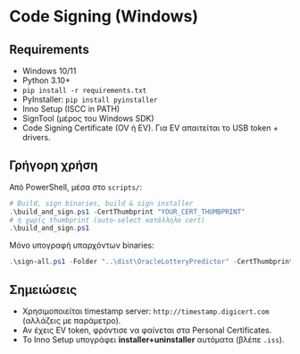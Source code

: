 
# Code Signing (Windows)

## Requirements
- Windows 10/11
- Python 3.10+
- `pip install -r requirements.txt`
- PyInstaller: `pip install pyinstaller`
- Inno Setup (ISCC in PATH)
- SignTool (μέρος του Windows SDK)
- Code Signing Certificate (OV ή EV). Για EV απαιτείται το USB token + drivers.

## Γρήγορη χρήση
Από PowerShell, μέσα στο `scripts/`:
```powershell
# Build, sign binaries, build & sign installer
.\build_and_sign.ps1 -CertThumbprint "YOUR_CERT_THUMBPRINT"
# ή χωρίς thumbprint (auto-select κατάλληλο cert)
.\build_and_sign.ps1
```

Μόνο υπογραφή υπαρχόντων binaries:
```powershell
.\sign-all.ps1 -Folder "..\dist\OracleLotteryPredictor" -CertThumbprint "YOUR_CERT_THUMBPRINT"
```

## Σημειώσεις
- Χρησιμοποιείται timestamp server: `http://timestamp.digicert.com` (αλλάζεις με παράμετρο).
- Αν έχεις EV token, φρόντισε να φαίνεται στα Personal Certificates.
- Το Inno Setup υπογράφει **installer+uninstaller** αυτόματα (βλέπε `.iss`).
